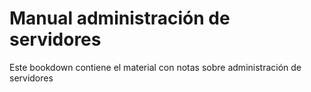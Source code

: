 # Manual administración de servidores 

Este bookdown contiene el material con notas sobre administración de servidores 
